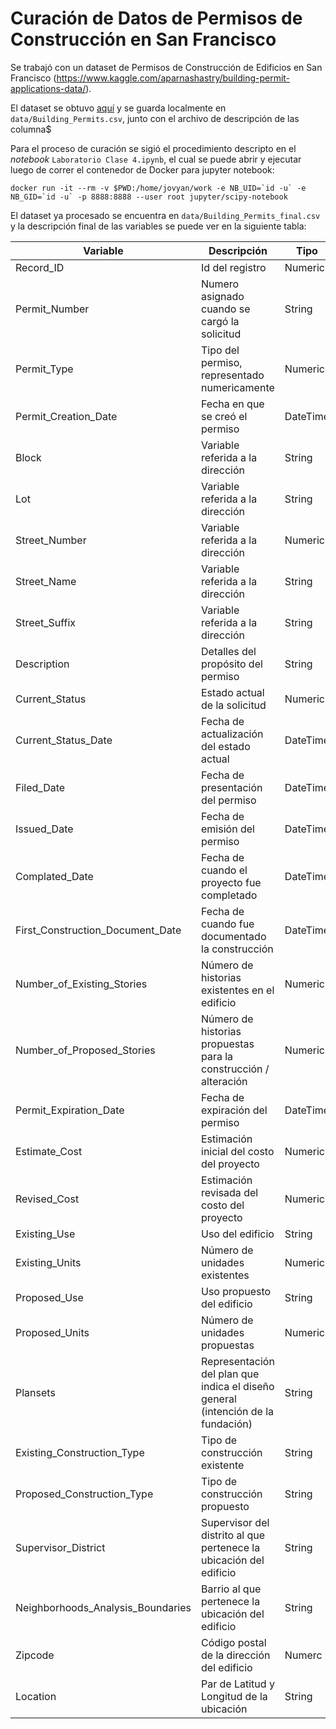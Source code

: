 # Curación de Datos de Permisos de Construcción en San Francisco

Se trabajó con un dataset de Permisos de Construcción de Edificios en San Francisco (https://www.kaggle.com/aparnashastry/building-permit-applications-data/).

El dataset se obtuvo [aquí](https://www.kaggle.com/aparnashastry/building-permit-applications-data/data) y se guarda localmente en `data/Building_Permits.csv`, junto con el archivo de descripción de las columna$

Para el proceso de curación se sigió el procedimiento descripto en el *notebook* `Laboratorio Clase 4.ipynb`, el cual se puede abrir y ejecutar luego de correr el contenedor de Docker para jupyter notebook:


```console
docker run -it --rm -v $PWD:/home/jovyan/work -e NB_UID=`id -u` -e NB_GID=`id -u` -p 8888:8888 --user root jupyter/scipy-notebook
```

El dataset ya procesado se encuentra en `data/Building_Permits_final.csv` y la descripción final de las variables se puede ver en la siguiente tabla:


Variable | Descripción | Tipo
--- |---|---
Record_ID | Id del registro | Numeric
Permit_Number | Numero asignado cuando se cargó la solicitud | String
Permit_Type | Tipo del permiso, representado numericamente | Numeric
Permit_Creation_Date | Fecha en que se creó el permiso | DateTime
Block | Variable referida a la dirección | String
Lot | Variable referida a la dirección | String
Street_Number | Variable referida a la dirección | Numeric
Street_Name | Variable referida a la dirección | String
Street_Suffix | Variable referida a la dirección | String
Description | Detalles del propósito del permiso | String
Current_Status | Estado actual de la solicitud | Numeric
Current_Status_Date | Fecha de actualización del estado actual | DateTime
Filed_Date | Fecha de presentación del permiso | DateTime
Issued_Date | Fecha de emisión del permiso | DateTime
Complated_Date | Fecha de cuando el proyecto fue completado | DateTime
First_Construction_Document_Date | Fecha de cuando fue documentado la construcción | DateTime
Number_of_Existing_Stories | Número de historias existentes en el edificio | Numeric
Number_of_Proposed_Stories | Número de historias propuestas para la construcción / alteración | Numeric
Permit_Expiration_Date | Fecha de expiración del permiso | DateTime
Estimate_Cost | Estimación inicial del costo del proyecto | Numeric
Revised_Cost | Estimación revisada del costo del proyecto | Numeric
Existing_Use | Uso del edificio | String
Existing_Units | Número de unidades existentes| Numeric
Proposed_Use | Uso propuesto del edificio | String
Proposed_Units | Número de unidades propuestas | Numeric
Plansets | Representación del plan que indica el diseño general (intención de la fundación) | String
Existing_Construction_Type | Tipo de construcción existente | String
Proposed_Construction_Type | Tipo de construcción propuesto | String
Supervisor_District | Supervisor del distrito al que pertenece la ubicación del edificio | String
Neighborhoods_Analysis_Boundaries | Barrio al que pertenece la ubicación del edificio | String
Zipcode | Código postal de la dirección del edificio | Numerc
Location | Par de Latitud y Longitud de la ubicación | String


